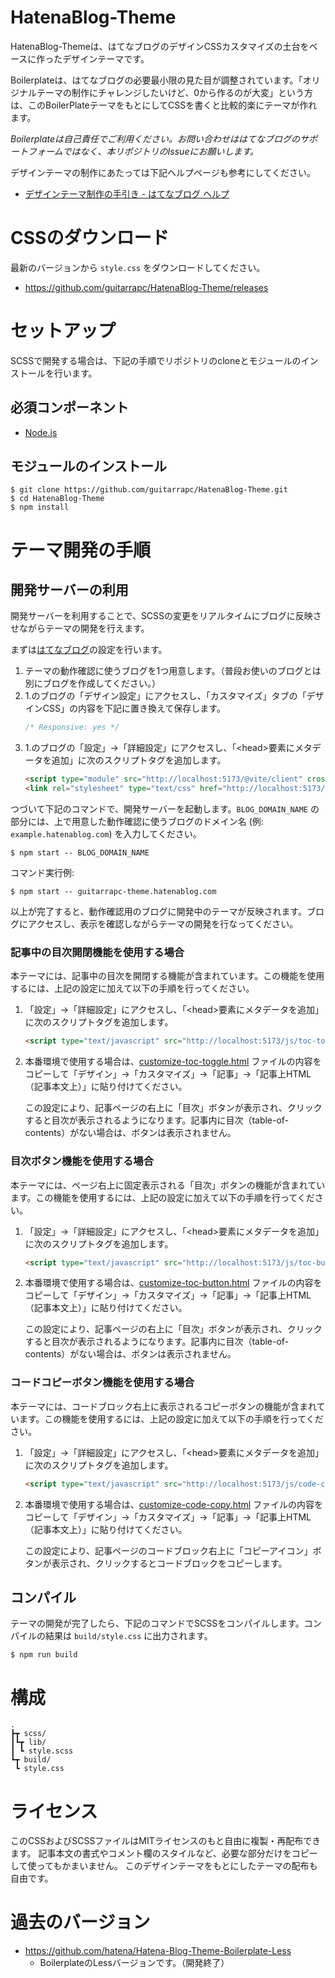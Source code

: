 # HatenaBlog-Theme

HatenaBlog-Themeは、はてなブログのデザインCSSカスタマイズの土台をベースに作ったデザインテーマです。

Boilerplateは、はてなブログの必要最小限の見た目が調整されています。「オリジナルテーマの制作にチャレンジしたいけど、0から作るのが大変」という方は、このBoilerPlateテーマをもとにしてCSSを書くと比較的楽にテーマが作れます。

*Boilerplateは自己責任でご利用ください。お問い合わせははてなブログのサポートフォームではなく、本リポジトリのIssueにお願いします。*

デザインテーマの制作にあたっては下記ヘルプページも参考にしてください。

- [デザインテーマ制作の手引き - はてなブログ ヘルプ](https://help.hatenablog.com/entry/theme/custom-theme)

# CSSのダウンロード

最新のバージョンから `style.css` をダウンロードしてください。

- https://github.com/guitarrapc/HatenaBlog-Theme/releases

# セットアップ

SCSSで開発する場合は、下記の手順でリポジトリのcloneとモジュールのインストールを行います。

## 必須コンポーネント

- [Node.js](https://nodejs.org/)

## モジュールのインストール

``` console
$ git clone https://github.com/guitarrapc/HatenaBlog-Theme.git
$ cd HatenaBlog-Theme
$ npm install
```

# テーマ開発の手順

## 開発サーバーの利用

開発サーバーを利用することで、SCSSの変更をリアルタイムにブログに反映させながらテーマの開発を行えます。

まずは[はてなブログ](https://blog.hatena.ne.jp/)の設定を行います。

1. テーマの動作確認に使うブログを1つ用意します。（普段お使いのブログとは別にブログを作成してください。）
2. 1.のブログの「デザイン設定」にアクセスし、「カスタマイズ」タブの「デザインCSS」の内容を下記に置き換えて保存します。
    ``` css
    /* Responsive: yes */
    ```
3. 1.のブログの「設定」->「詳細設定」にアクセスし、「&lt;head&gt;要素にメタデータを追加」に次のスクリプトタグを追加します。
    ``` html
    <script type="module" src="http://localhost:5173/@vite/client" crossorigin="anonymous"></script>
    <link rel="stylesheet" type="text/css" href="http://localhost:5173/scss/style.scss" crossorigin="anonymous" />
    ```

つづいて下記のコマンドで、開発サーバーを起動します。`BLOG_DOMAIN_NAME` の部分には、上で用意した動作確認に使うブログのドメイン名 (例: `example.hatenablog.com`) を入力してください。

``` console
$ npm start -- BLOG_DOMAIN_NAME
```

コマンド実行例:

``` console
$ npm start -- guitarrapc-theme.hatenablog.com
```

以上が完了すると、動作確認用のブログに開発中のテーマが反映されます。ブログにアクセスし、表示を確認しながらテーマの開発を行なってください。

### 記事中の目次開閉機能を使用する場合

本テーマには、記事中の目次を開閉する機能が含まれています。この機能を使用するには、上記の設定に加えて以下の手順を行ってください。

1. 「設定」->「詳細設定」にアクセスし、「&lt;head&gt;要素にメタデータを追加」に次のスクリプトタグを追加します。

   ``` html
   <script type="text/javascript" src="http://localhost:5173/js/toc-toggle.js" crossorigin="anonymous"></script>
   ```

2. 本番環境で使用する場合は、[customize-toc-toggle.html](customize-toc-toggle.html) ファイルの内容をコピーして「デザイン」->「カスタマイズ」->「記事」->「記事上HTML（記事本文上）」に貼り付けてください。

   この設定により、記事ページの右上に「目次」ボタンが表示され、クリックすると目次が表示されるようになります。記事内に目次（table-of-contents）がない場合は、ボタンは表示されません。


### 目次ボタン機能を使用する場合

本テーマには、ページ右上に固定表示される「目次」ボタンの機能が含まれています。この機能を使用するには、上記の設定に加えて以下の手順を行ってください。

1. 「設定」->「詳細設定」にアクセスし、「&lt;head&gt;要素にメタデータを追加」に次のスクリプトタグを追加します。
   ``` html
   <script type="text/javascript" src="http://localhost:5173/js/toc-button.js" crossorigin="anonymous"></script>
   ```

2. 本番環境で使用する場合は、[customize-toc-button.html](customize-toc-button.html) ファイルの内容をコピーして「デザイン」->「カスタマイズ」->「記事」->「記事上HTML（記事本文上）」に貼り付けてください。

   この設定により、記事ページの右上に「目次」ボタンが表示され、クリックすると目次が表示されるようになります。記事内に目次（table-of-contents）がない場合は、ボタンは表示されません。

### コードコピーボタン機能を使用する場合

本テーマには、コードブロック右上に表示されるコピーボタンの機能が含まれています。この機能を使用するには、上記の設定に加えて以下の手順を行ってください。

1. 「設定」->「詳細設定」にアクセスし、「&lt;head&gt;要素にメタデータを追加」に次のスクリプトタグを追加します。
   ``` html
   <script type="text/javascript" src="http://localhost:5173/js/code-copy.js" crossorigin="anonymous"></script>
   ```

2. 本番環境で使用する場合は、[customize-code-copy.html](customize-code-copy.html) ファイルの内容をコピーして「デザイン」->「カスタマイズ」->「記事」->「記事上HTML（記事本文上）」に貼り付けてください。

   この設定により、記事ページのコードブロック右上に「コピーアイコン」ボタンが表示され、クリックするとコードブロックをコピーします。

## コンパイル

テーマの開発が完了したら、下記のコマンドでSCSSをコンパイルします。コンパイルの結果は `build/style.css` に出力されます。

``` console
$ npm run build
```

# 構成

```
.
┣┳ scss/
┃┗┳ lib/
┃ ┗ style.scss
┗┳ build/
 ┗ style.css
```

# ライセンス

このCSSおよびSCSSファイルはMITライセンスのもと自由に複製・再配布できます。 記事本文の書式やコメント欄のスタイルなど、必要な部分だけをコピーして使ってもかまいません。 このデザインテーマをもとにしたテーマの配布も自由です。

# 過去のバージョン

- <https://github.com/hatena/Hatena-Blog-Theme-Boilerplate-Less>
  - BoilerplateのLessバージョンです。（開発終了）
